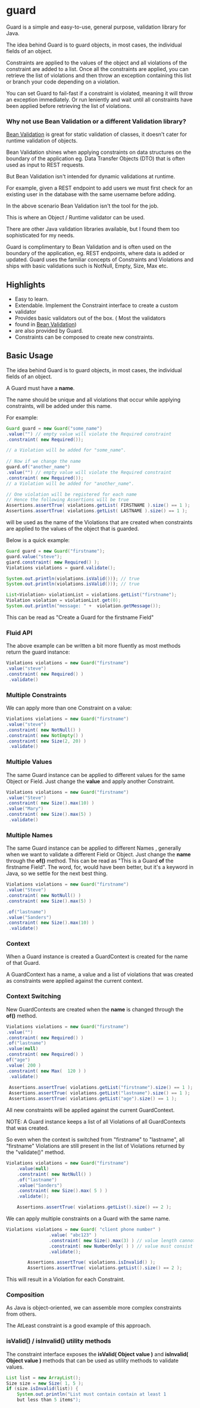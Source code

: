 # guard
Guard is a simple and easy-to-use, general purpose, validation library for Java.

The idea behind Guard is to guard objects, in most cases, the individual fields of an object.

Constraints are applied to the values of the object and all violations of the constraint are added
to a list. Once all the constraints are applied, you can retrieve the list of violations and 
then throw an exception containing this list or branch your code depending on a violation.  

You can set Guard to fail-fast if a constraint is violated, meaning it will throw an exception 
immediately. Or run leniently and wait until all constraints have been applied before retrieving
the list of violations.

### Why not use Bean Validation or a different Validation library?

[Bean Validation](https://beanvalidation.org/) is great
for static validation of classes, it doesn't cater for runtime
validation of objects.

Bean Validation shines when applying constraints on data
structures on the boundary of the application eg.
Data Transfer Objects (DTO) that is often used as input
to REST requests.

But Bean Validation isn't intended for dynamic validations
at runtime.

For example, given a REST endpoint to add users we must first check for an existing
user in the database with the same username before adding.

In the above scenario Bean Validation isn't the tool for the job.

This is where an Object / Runtime validator can be used.

There are other Java validation libraries available, but I found
them too sophisticated for my needs.

Guard is complimentary to Bean Validation and is often used on the boundary of the application,
eg. REST endpoints,  where data is added or updated.
Guard uses the familiar concepts of Constraints and Violations
and ships with basic validations such is NotNull, Empty, Size, Max etc.

## Highlights 
* Easy to learn.
* Extendable. Implement the Constraint interface to create a custom
* validator
* Provides basic validators out of the box. ( Most the validators
* found in [Bean Validation](https://beanvalidation.org/))
* are also provided by Guard.
* Constraints can be composed to create new constraints.

## Basic Usage
The idea behind Guard is to guard objects, in most cases, the individual fields of an object.

A Guard must have a **name**. 

The name should be unique and all violations that occur while applying constraints, will be
added under this name.

For example:
```java
Guard guard = new Guard("some_name")
.value("") // empty value will violate the Required constraint
.constraint( new Required());

// a Violation will be added for "some_name".
 
// Now if we change the name
guard.of("another_name")
.value("") // empty value will violate the Required constraint
.constraint( new Required());
// a Violation will be added for "another_name".

// One violation will be registered for each name
// Hence the following Assertions will be true
Assertions.assertTrue( violations.getList( FIRSTNAME ).size() == 1 );
Assertions.assertTrue( violations.getList( LASTNAME ).size() == 1 );
```


will be used as the name of the Violations that are 
created when constraints are applied to the values of the object
that is guarded.

Below is a quick example:

```java
Guard guard = new Guard("firstname");
guard.value("steve");
giard.constraint( new Required() );
Violations violations = guard.validate();

System.out.println(violations.isValid())); // true
System.out.println(violations.isValid())); // true

List<Violation> violationList = violations.getList("firstname");
Violation violation = violationList.get(0);
System.out.println("message: " +  violation.getMessage());
```

This can be read as "Create a Guard for the firstname Field"

### Fluid API
The above example can be written a bit more fluently as most
methods return the guard instance:

```java
Violations violations = new Guard("firstname")
.value("steve")
.constraint( new Required() )
 .validate()
```

### Multiple Constraints
We can apply more than one Constraint on a value:

```java
Violations violations = new Guard("firstname")
.value("steve")
.constraint( new NotNull() )
.constraint( new NotEmpty() )
.constraint( new Size(2, 20) )
 .validate()
```

### Multiple Values
The same Guard instance can be applied to different values
for the same Object or Field.
Just change the **value** and apply another Constraint.

```java
Violations violations = new Guard("firstname")
.value("Steve")
.constraint( new Size().max(10) )
.value("Mary")
.constraint( new Size().max(5) )
 .validate()
```

### Multiple Names
The same Guard instance can be applied to different Names
, generally when we want to validate a different Field or
Object.
Just change the **name** through the **of()** method.
This can be read as "This is a Guard **of** the firstname Field".
The word, for, would have been better, but it's a keyword in Java,
so we settle for the next best thing.

```java
Violations violations = new Guard("firstname")
.value("Steve")
.constraint( new NotNull() )
.constraint( new Size().max(5) )

.of("lastname")
.value("Sanders")
.constraint( new Size().max(10) )
 .validate()
```

### Context
When a Guard instance is created a GuardContext is created
for the name of that Guard.

A GuardContext has a name, a value and a 
list of violations that was created as constraints were applied 
against the current context.

### Context Switching
New GuardContexts are created when the **name** is changed
through the **of()** method.

```java
Violations violations = new Guard("firstname")
.value("")
.constraint( new Required() )
.of("lastname")
.value(null)
.constraint( new Required() )
of("age")
.value( 200 )
.constraint( new Max(  120 ) )
 .validate()
 
 Assertions.assertTrue( violations.getList("firstname").size() == 1 );
 Assertions.assertTrue( violations.getList("lastname").size() == 1 );
 Assertions.assertTrue( violations.getList("age").size() == 1 );
```
 
All new constraints will be applied against the current 
GuardContext.

NOTE: A Guard instance keeps a list of all Violations of all
GuardContexts that was created.

So even when the context is switched from "firstname" to "lastname",
all "firstname" Violations are still present in the list of
Violations returned by the "validate()" method.

```java
Violations violations = new Guard("firstname")
    .value(null)
    .constraint( new NotNull() )
    .of("lastname")
    .value("Sanders")
    .constraint( new Size().max( 5 ) )
    .validate();

    Assertions.assertTrue( violations.getList().size() == 2 ); 
```

We can apply multiple constraints on a Guard with the same
name.

```java
Violations violations = new Guard( "client phone number" )
                .value( "abc123" )
                .constraint( new Size().max(3) ) // value length cannot be greater than 3
                .constraint( new NumberOnly( ) ) // value must consist of numbers only
                .validate();

        Assertions.assertTrue( violations.isInvalid() );
        Assertions.assertTrue( violations.getList().size() == 2 );
```
This will result in a Violation for each Constraint.

### Composition
As Java is object-oriented, we can assemble more complex constraints from 
others.

The AtLeast constraint is a good example of this approach.

### isValid() / isInvalid() utility methods
The constraint interface exposes the __isValid( Object value )__  and
__isInvalid( Object value )__ methods that can be used as utility methods
to validate values.

``` java
List list = new ArrayList();
Size size = new Size( 1, 5 );
if (size.isInvalid(list)) {
    System.out.println("List must contain contain at least 1 
    but less than 5 items");
```

